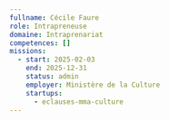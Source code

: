 ```yaml
---
fullname: Cécile Faure
role: Intrapreneuse
domaine: Intraprenariat
competences: []
missions:
  - start: 2025-02-03
    end: 2025-12-31
    status: admin
    employer: Ministère de la Culture
    startups:
      - eclauses-mma-culture
---
```

